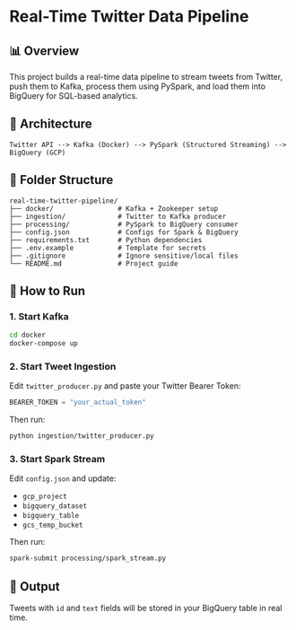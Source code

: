 # Real-Time Twitter Data Pipeline

## 📊 Overview
This project builds a real-time data pipeline to stream tweets from Twitter, push them to Kafka, process them using PySpark, and load them into BigQuery for SQL-based analytics.

## 🧰 Architecture
```
Twitter API --> Kafka (Docker) --> PySpark (Structured Streaming) --> BigQuery (GCP)
```

## 📄 Folder Structure
```
real-time-twitter-pipeline/
├── docker/                # Kafka + Zookeeper setup
├── ingestion/             # Twitter to Kafka producer
├── processing/            # PySpark to BigQuery consumer
├── config.json            # Configs for Spark & BigQuery
├── requirements.txt       # Python dependencies
├── .env.example           # Template for secrets
├── .gitignore             # Ignore sensitive/local files
└── README.md              # Project guide
```

## 📖 How to Run

### 1. Start Kafka
```bash
cd docker
docker-compose up
```

### 2. Start Tweet Ingestion
Edit `twitter_producer.py` and paste your Twitter Bearer Token:
```python
BEARER_TOKEN = "your_actual_token"
```
Then run:
```bash
python ingestion/twitter_producer.py
```

### 3. Start Spark Stream
Edit `config.json` and update:
- `gcp_project`
- `bigquery_dataset`
- `bigquery_table`
- `gcs_temp_bucket`

Then run:
```bash
spark-submit processing/spark_stream.py
```

## 🎯 Output
Tweets with `id` and `text` fields will be stored in your BigQuery table in real time.
